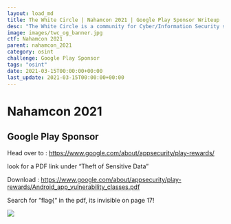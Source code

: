 ```yaml
---
layout: load_md
title: The White Circle | Nahamcon 2021 | Google Play Sponsor Writeup
desc: "The White Circle is a community for Cyber/Information Security students, enthusiasts and professionals. You can discuss anything related to Security, share your knowledge with others, get help when you need it and proceed further in your journey with amazing people from all over the world."
image: images/twc_og_banner.jpg
ctf: Nahamcon 2021
parent: nahamcon_2021
category: osint
challenge: Google Play Sponsor
tags: "osint"
date: 2021-03-15T00:00:00+00:00
last_update: 2021-03-15T00:00:00+00:00
---
```


<h1 class="heading card-title white-text">Nahamcon 2021</h1>

## Google Play Sponsor

Head over to : https://www.google.com/about/appsecurity/play-rewards/

look for a PDF link under “Theft of Sensitive Data”

Download : https://www.google.com/about/appsecurity/play-rewards/Android_app_vulnerability_classes.pdf

Search for “flag{“ in the pdf, its invisible on page 17!

![](https://i.imgur.com/rrDqLk2.png)
